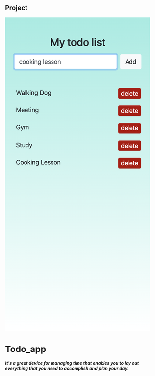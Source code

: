 ## Project
![Image](/images/todo.png "Image")
# Todo_app
##### It's a great device for managing time that enables you to lay out everything that you need to accomplish and plan your day.


